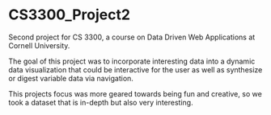 # CS3300_Project2

Second project for CS 3300, a course on Data Driven Web Applications at Cornell University. 

The goal of this project was to incorporate interesting data into a dynamic data visualization that could be interactive for the user as well as synthesize or digest variable data via navigation. 

This projects focus was more geared towards being fun and creative, so we took a dataset that is in-depth but also very interesting.  

